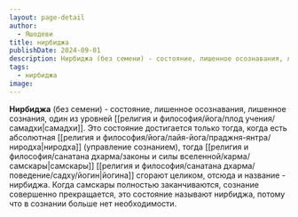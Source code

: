 ```yaml
---
layout: page-detail
author:
  - Яшодеви
title: нирбиджа
publishDate: 2024-09-01
description: Нирбиджа (без семени) - состояние, лишенное осознавания, лишенное сознания, один из уровней самадхи. Это состояние достигается только тогда, когда есть абсолютная ниродха (управление сознанием), тогда самскары йогина сгорают целиком, отсюда и название - нирбиджа.
tags:
  - нирбиджа
image:
---
```

**Нирбиджа** (без семени) - состояние, лишенное осознавания, лишенное сознания, один из уровней [[религия и философия/йога/плод учения/самадхи|самадхи]]. Это состояние достигается только тогда, когда есть абсолютная [[религия и философия/йога/лайя-йога/праджня-янтра/ниродха|ниродха]] (управление сознанием), тогда [[религия и философия/санатана дхарма/законы и силы вселенной/карма/самскары|самскары]] [[религия и философия/санатана дхарма/поведение/садху/йогин|йогина]] сгорают целиком, отсюда и название - нирбиджа. Когда самскары полностью заканчиваются, сознание совершенно прекращается, это состояние называют нирбиджа, потому что в сознании больше нет необходимости.

